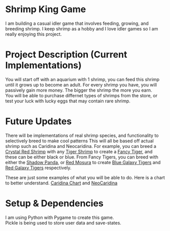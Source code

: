 # Shrimp King Game
I am building a casual idler game that involves feeding, growing, and breeding shrimp. 
I keep shrimp as a hobby and I love idler games so I am really enjoying this project. 

# Project Description (Current Implementations) 
You will start off with an aquarium with 1 shrimp, you can feed this shrimp until it grows up to become an adult. 
For every shrimp you have, you will passively gain more money. The bigger the shrimp the more you earn.  
You will be able to purchase differnet types of shrimps from the store, or test your luck with lucky eggs that may contain rare shrimp.  
 
# Future Updates
There will be implementations of real shrimp species, and functionality to selectively breed to make cool patterns 
This will all be based off actual shrimp such as Caridina and Neocaridina.
For example, you can breed a [Crystal Red Shrimp](https://www.google.com/search?sca_esv=b6768ec4eb9a166c&sxsrf=ADLYWIJuJU1vbfXRV_SsF441ngPYCeqaEA:1718352195748&q=crystal+red+shrimp&udm=2&fbs=AEQNm0DPvcmG_nCbmwtBO9j6YBzM68ZanC7g01Skprhw5JoufVCiMv-hxC44jt6JduRQysBab-bgQXjPraaWFXMvOy8Kr1OAG3K-aj3De4zf3-LxKtkBtWaSCp743evHzhY6J0rIQUCXki65vOxhV0cGJtj0S1dF8YREnKrWtJctBkTv8-bs83YpB7p3IMTdYvjisDEty1xSxeLS4B_TKFXUiCrenmEMcA&sa=X&ved=2ahUKEwjr4efh0NqGAxUljIkEHe7RBGgQtKgLegQIFRAB&biw=2505&bih=1289&dpr=1) with any [Tiger Shrimp](https://www.google.com/search?q=caridina+tiger+shrimp&sca_esv=b6768ec4eb9a166c&udm=2&biw=2505&bih=1289&sxsrf=ADLYWIJPAd1Izh9mNyr67xWNA9CZTK_kcw%3A1718352252068&ei=fPlrZpvvA_KLptQPzIqWmAg&ved=0ahUKEwibndX80NqGAxXyhYkEHUyFBYMQ4dUDCBA&uact=5&oq=caridina+tiger+shrimp&gs_lp=Egxnd3Mtd2l6LXNlcnAiFWNhcmlkaW5hIHRpZ2VyIHNocmltcDIFEAAYgAQyBhAAGAgYHjIHEAAYgAQYGEjpEVAAWPUQcAB4AJABAJgBXqABhQ6qAQIyMbgBA8gBAPgBAZgCFaACrg7CAgQQIxgnwgIKEAAYgAQYQxiKBcICDRAAGIAEGLEDGEMYigXCAggQABiABBixA8ICBBAAGB7CAgYQABgFGB6YAwCSBwIyMaAHsm4&sclient=gws-wiz-serp) to create a [Fancy Tiger](https://www.google.com/search?q=caridina+fancy+tiger&sca_esv=b6768ec4eb9a166c&udm=2&biw=2505&bih=1289&sxsrf=ADLYWIKarfgAkcesuBsJYqaCV-1X9NJh_Q%3A1718352259450&ei=g_lrZt-bG5aeptQPuueymAc&ved=0ahUKEwif6ZeA0dqGAxUWj4kEHbqzDHMQ4dUDCBA&uact=5&oq=caridina+fancy+tiger&gs_lp=Egxnd3Mtd2l6LXNlcnAiFGNhcmlkaW5hIGZhbmN5IHRpZ2VyMgQQABgeSNIRUOgFWLsQcAF4AJABAJgBdaAB5giqAQQxMi4xuAEDyAEA-AEBmAINoAKCCMICBRAAGIAEwgIGEAAYCBgewgIHEAAYgAQYGMICBBAjGCeYAwCIBgGSBwIxM6AHgh0&sclient=gws-wiz-serp), and these can be either black or blue. 
From Fancy Tigers, you can breed with either the [Shadow Panda](https://www.google.com/search?q=shadow+panda+shrimp&sca_esv=b6768ec4eb9a166c&udm=2&biw=2505&bih=1289&sxsrf=ADLYWIIr8YXtmZSNoxrZzfliGDF2aI4N4w%3A1718352319149&ei=v_lrZsXtCOiIptQPp6iPmA0&oq=shadow+panda+&gs_lp=Egxnd3Mtd2l6LXNlcnAiDXNoYWRvdyBwYW5kYSAqAggAMgoQABiABBhDGIoFMgQQABgeMgYQABgFGB4yBhAAGAUYHjIGEAAYCBgeMgYQABgIGB4yBhAAGAgYHjIGEAAYCBgeMgYQABgIGB4yBhAAGAgYHkjuBVDxAVjxAXABeACQAQCYAVSgAVSqAQExuAEByAEA-AEBmAICoAJawgIEECMYJ8ICBhAAGAcYHpgDAIgGAZIHATKgB5IF&sclient=gws-wiz-serp), or [Red Mosura](https://www.tumblr.com/mikoshrimp/159274184182/red-winered-king-kong-mosura-no-entry-pattern) to create [Blue Galaxy Tigers](https://www.instagram.com/tb.shrimp/p/CinUdv6JFGv/) and [Red Galaxy Tigers](https://www.google.com/search?q=red+galaxy+tiger+shrimp&sca_esv=b6768ec4eb9a166c&udm=2&biw=2505&bih=1289&sxsrf=ADLYWIJqZABfEEXywx3Znf0UQUCsWl9vhA%3A1718352512696&ei=gPprZrybKoKHptQPvN6XgAQ&ved=0ahUKEwi82_j40dqGAxWCg4kEHTzvBUAQ4dUDCBA&uact=5&oq=red+galaxy+tiger+shrimp&gs_lp=Egxnd3Mtd2l6LXNlcnAiF3JlZCBnYWxheHkgdGlnZXIgc2hyaW1wMgQQIxgnSL4NUKgFWMoJcAN4AJABAJgBW6AB2AKqAQE0uAEDyAEA-AEBmAIGoAKIAsICBxAAGIAEGBjCAgYQABgHGB6YAwCIBgGSBwE2oAepBA&sclient=gws-wiz-serp#vhid=P5N2apwbcfWlFM&vssid=mosaic) respectively.  


These are just some examples of what you will be able to do. Here is a chart to better understand. [Caridina Chart](https://www.deviantart.com/rah-bop/art/Caridina-cantonensis-family-tree-369067539) and [NeoCaridina](https://wiki.goodplace.eu/index.php?title=File:Neocaridina_family_tree.jpg)

# Setup & Dependencies
I am using Python with Pygame to create this game.  
Pickle is being used to store user data and save-states.
